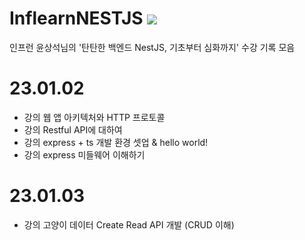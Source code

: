 # InflearnNESTJS <img src="https://img.shields.io/badge/NestJS-E0234E?style=for-the-badge&logo=NestJS&logoColor=white">
인프런 윤상석님의 '탄탄한 백엔드 NestJS, 기초부터 심화까지' 수강 기록 모음

# 23.01.02
- 강의 웹 앱 아키텍처와 HTTP 프로토콜
- 강의 Restful API에 대하여
- 강의 express + ts 개발 환경 셋업 & hello world!
- 강의 express 미들웨어 이해하기

# 23.01.03
- 강의 고양이 데이터 Create Read API 개발 (CRUD 이해)
